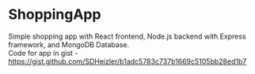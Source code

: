 # ShoppingApp
Simple shopping app with React frontend, Node.js backend with Express framework, and MongoDB Database.
<br/>
Code for app in gist - https://gist.github.com/SDHeizler/b1adc5783c737b1669c5105bb28ed1b7
